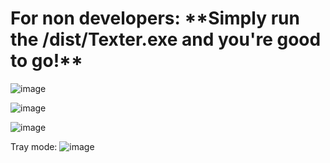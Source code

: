 <h1>
For non developers: 
**Simply run the /dist/Texter.exe and you're good to go!**
</h1>

![image](https://github.com/user-attachments/assets/5c19d01a-4927-4fab-a2ac-e43fa21446fc)


![image](https://github.com/user-attachments/assets/1160c292-10ef-45c9-8a9c-c1a98d6aebdd)

![image](https://github.com/user-attachments/assets/9e241c3c-6b05-4757-b3b3-5a0468a3f44d)

Tray mode:
![image](https://github.com/user-attachments/assets/065dba4f-0922-4b36-a8b8-2254c0206d15)

